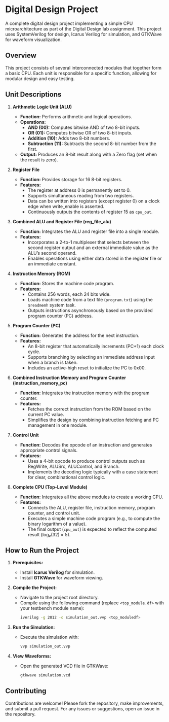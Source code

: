 # Digital Design Project

A complete digital design project implementing a simple CPU microarchitecture as part of the Digital Design lab assignment. This project uses SystemVerilog for design, Icarus Verilog for simulation, and GTKWave for waveform visualization.

## Overview

This project consists of several interconnected modules that together form a basic CPU. Each unit is responsible for a specific function, allowing for modular design and easy testing.

## Unit Descriptions

1. **Arithmetic Logic Unit (ALU)**
   - **Function:** Performs arithmetic and logical operations.
   - **Operations:**
     - **AND (00):** Computes bitwise AND of two 8-bit inputs.
     - **OR (01):** Computes bitwise OR of two 8-bit inputs.
     - **Addition (10):** Adds two 8-bit numbers.
     - **Subtraction (11):** Subtracts the second 8-bit number from the first.
   - **Output:** Produces an 8-bit result along with a Zero flag (set when the result is zero).

2. **Register File**
   - **Function:** Provides storage for 16 8-bit registers.
   - **Features:**
     - The register at address 0 is permanently set to 0.
     - Supports simultaneous reading from two registers.
     - Data can be written into registers (except register 0) on a clock edge when write_enable is asserted.
     - Continuously outputs the contents of register 15 as `cpu_out`.

3. **Combined ALU and Register File (reg_file_alu)**
   - **Function:** Integrates the ALU and register file into a single module.
   - **Features:**
     - Incorporates a 2-to-1 multiplexer that selects between the second register output and an external immediate value as the ALU’s second operand.
     - Enables operations using either data stored in the register file or an immediate constant.

4. **Instruction Memory (ROM)**
   - **Function:** Stores the machine code program.
   - **Features:**
     - Contains 256 words, each 24 bits wide.
     - Loads machine code from a text file (`program.txt`) using the `$readmemh` system task.
     - Outputs instructions asynchronously based on the provided program counter (PC) address.

5. **Program Counter (PC)**
   - **Function:** Generates the address for the next instruction.
   - **Features:**
     - An 8-bit register that automatically increments (PC+1) each clock cycle.
     - Supports branching by selecting an immediate address input when a branch is taken.
     - Includes an active-high reset to initialize the PC to 0x00.

6. **Combined Instruction Memory and Program Counter (instruction_memory_pc)**
   - **Function:** Integrates the instruction memory with the program counter.
   - **Features:**
     - Fetches the correct instruction from the ROM based on the current PC value.
     - Simplifies the design by combining instruction fetching and PC management in one module.

7. **Control Unit**
   - **Function:** Decodes the opcode of an instruction and generates appropriate control signals.
   - **Features:**
     - Uses a 4-bit opcode to produce control outputs such as RegWrite, ALUSrc, ALUControl, and Branch.
     - Implements the decoding logic typically with a case statement for clear, combinational control logic.

8. **Complete CPU (Top-Level Module)**
   - **Function:** Integrates all the above modules to create a working CPU.
   - **Features:**
     - Connects the ALU, register file, instruction memory, program counter, and control unit.
     - Executes a simple machine code program (e.g., to compute the binary logarithm of a value).
     - The final output (`cpu_out`) is expected to reflect the computed result (log₂(32) = 5).

## How to Run the Project

1. **Prerequisites:**
   - Install **Icarus Verilog** for simulation.
   - Install **GTKWave** for waveform viewing.

2. **Compile the Project:**
   - Navigate to the project root directory.
   - Compile using the following command (replace `<top_module.df>` with your testbench module name):
     ```bash
     iverilog -g 2012 -o simulation_out.vvp <top_moduledf>
     ```

3. **Run the Simulation:**
   - Execute the simulation with:
     ```bash
     vvp simulation_out.vvp
     ```

4. **View Waveforms:**
   - Open the generated VCD file in GTKWave:
     ```bash
     gtkwave simulation.vcd
     ```

## Contributing

Contributions are welcome! Please fork the repository, make improvements, and submit a pull request. For any issues or suggestions, open an issue in the repository.
